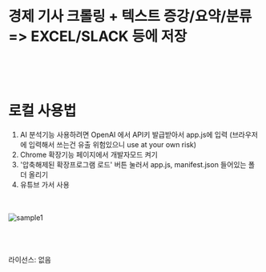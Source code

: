 # 경제 기사 크롤링 + 텍스트 증강/요약/분류 => EXCEL/SLACK 등에 저장

<br/><br/><br/>

# 로컬 사용법
1. AI 분석기능 사용하려면 OpenAI 에서 API키 발급받아서 app.js에 입력 (브라우저에 입력해서 쓰는건 유출 위험있으니 use at your own risk)
2. Chrome 확장기능 페이지에서 개발자모드 켜기
3. '압축해제된 확장프로그램 로드' 버튼 눌러서 app.js, manifest.json 들어있는 폴더 올리기 
4. 유튜브 가서 사용
<br/><br/><br/>

![sample1](https://github.com/user-attachments/assets/ca68624e-6864-4d1f-85b2-094862855f5b)

<br/><br/><br/>
라이선스: 없음
